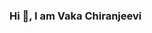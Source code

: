### Hi 👋, I am Vaka Chiranjeevi

<!--
**chiranjeevivaka/chiranjeevivaka** is a ✨ _special_ ✨ repository because its `README.md` (this file) appears on your GitHub profile.

Here are some ideas to get you started:

- 🔭 I’m currently working on ...
- 🌱 I’m currently learning ... Machine Learning (NLP)
- 👯 I’m looking to collaborate on ...
- 🤔 I’m looking for help with ...
- 💬 Ask me about ... SQL, SSIS, Tableau, Python
- 📫 How to reach me: ... vakachiranjeevi@gmail.com
- 😄 Pronouns: ...
- ⚡ Fun fact: ...
-->
